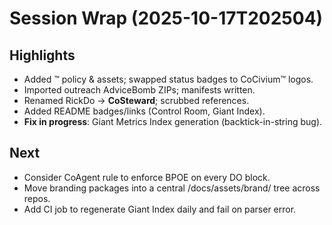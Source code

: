# Session Wrap (2025-10-17T202504)

## Highlights
- Added ™ policy & assets; swapped status badges to CoCivium™ logos.
- Imported outreach AdviceBomb ZIPs; manifests written.
- Renamed RickDo → **CoSteward**; scrubbed references.
- Added README badges/links (Control Room, Giant Index).
- **Fix in progress**: Giant Metrics Index generation (backtick-in-string bug).

## Next
- Consider CoAgent rule to enforce BPOE on every DO block.
- Move branding packages into a central /docs/assets/brand/ tree across repos.
- Add CI job to regenerate Giant Index daily and fail on parser error.


